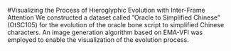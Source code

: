 #Visualizing the Process of Hieroglyphic Evolution with Inter-Frame Attention
We constructed a dataset called ”Oracle to Simplified Chinese” (OtSC105) for the evolution of the oracle bone script to simplified Chinese characters. An image generation algorithm based on EMA-VFI was employed to enable the visualization of the evolution process.
 
 
